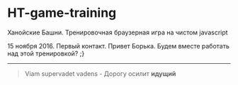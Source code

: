 # HT-game-training
Ханойские Башни. Тренировочная браузерная игра на чистом javascript

15 ноября 2016.
Первый контакт.
Привет Борька. Будем вместе работать над этой тренировкой?
;}



------

> Viam supervadet vadens - Дорогу осилит **идущий**
